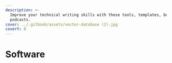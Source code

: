 ```yaml
---
description: >-
  Improve your technical writing skills with these tools, templates, books, and
  podcasts.
cover: ../.gitbook/assets/vector-database (2).jpg
coverY: 0
---
```


# Software

